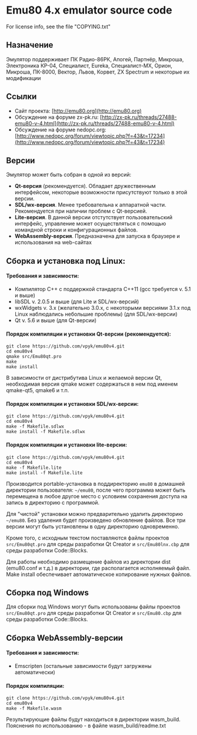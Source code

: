 # Emu80 4.x emulator source code

For license info, see the file "COPYING.txt"

## Назначение
Эмулятор поддерживает ПК Радио-86РК, Апогей, Партнёр, Микроша, Электроника КР-04, Специалист, Eureka, Специалист-MX, Орион, Микроша, ПК-8000, Вектор, Львов, Корвет, ZX Spectrum и некоторые их модификации

## Ссылки
* Сайт проекта: [http://emu80.org](http://emu80.org)
* Обсуждение на форуме zx-pk.ru: [http://zx-pk.ru/threads/27488-emu80-v-4.html](http://zx-pk.ru/threads/27488-emu80-v-4.html)
* Обсуждение на форуме nedopc.org: [http://www.nedopc.org/forum/viewtopic.php?f=43&t=17234](http://www.nedopc.org/forum/viewtopic.php?f=43&t=17234)

## Версии
Эмулятор может быть собран в одной из версий:

* **Qt-версия** (рекомендуется). Обладает дружественным интерфейсом, некоторые возможности присутствуют только в этой версии.
* **SDL/wx-версия**. Менее требовательна к аппаратной части. Рекомендуется при наличии проблем с Qt-версией.
* **Lite-версия**. В данной версии отстутствует пользовательский интерфейс, управление может осуществляться с помощью командной строки и конфигурационных файлов.
* **WebAssembly-версия**. Предназначена для запуска в браузере и использования на web-сайтах

## Сборка и установка под Linux:

#### Требования и зависимости:
* Компилятор C++ с поддержкой стандарта С++11 (gсс требуется v. 5.1 и выше)
* libSDL v. 2.0.5 и выше (для Lite и SDL/wx-версий)
* wxWidgets v. 3.x (желательно 3.0.x, c некоторыми версиями 3.1.x под Linux наблюдались небольшие проблемы) (для SDL/wx-версии)
* Qt v. 5.6 и выше (для Qt-версии)

#### Порядок компиляции и установки Qt-версии (рекомендуется):
    git clone https://github.com/vpyk/emu80v4.git
    cd emu80v4
    qmake src/Emu80qt.pro
    make
    make install

В зависимости от дистрибутива Linux и желаемой версии Qt, необходимая версия qmake может содержаться в нем под именем qmake-qt5, qmake6 и т.п.

#### Порядок компиляции и установки SDL/wx-версии:
    git clone https://github.com/vpyk/emu80v4.git
    cd emu80v4    
    make -f Makefile.sdlwx
    make install -f Makefile.sdlwx

#### Порядок компиляции и установки lite-версии:
    git clone https://github.com/vpyk/emu80v4.git
    cd emu80v4    
    make -f Makefile.lite
    make install -f Makefile.lite

Производится portable-установка в поддиректорию `emu80` в домашней директории пользователя: `~/emu80`, после чего программа может быть перемещена в любое другое место с условием сохранения доступа на запись в директорию с программой.

Для "чистой" установки можно предварительно удалить директорию `~/emu80`. Без удаления будет произведено обновление файлов. Все три версии могут быть установлены в одну директорию одновременно.

Кроме того, с исходным текстом поставляются файлы проектов `src/Emu80qt.pro` для среды разработки Qt Creator и `src/Emu80lnx.cbp` для среды разработки Code::Blocks.

Для работы необходимо размещение файлов из директории dist (emu80.conf и т.д.) в директории, где располагается исполняемый файл. Make install обеспечивает автоматическое копирование нужных файлов.

## Сборка под Windows

Для сборки под Windows могут быть использованы файлы проектов `src/Emu80qt.pro` для среды разработки Qt Creator и `src/Emu80.cbp` для среды разработки Code::Blocks.

## Сборка WebAssembly-версии

#### Требования и зависимости:
* Emscripten (остальные зависимости будут загружены автоматически)

#### Порядок компиляции:
    git clone https://github.com/vpyk/emu80v4.git
    cd emu80v4    
    make -f Makefile.wasm

Результирующие файлы будут находиться в директории wasm_build. Пояснения по использованию - в файле wasm_build/readme.txt

